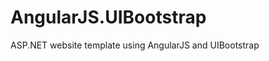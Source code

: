 AngularJS.UIBootstrap
=====================

ASP.NET website template using AngularJS and UIBootstrap
